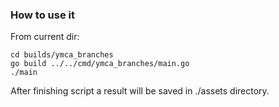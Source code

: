 ### How to use it
From current dir:

```
cd builds/ymca_branches
go build ../../cmd/ymca_branches/main.go
./main
```
After finishing script a result will be saved in ./assets directory.
